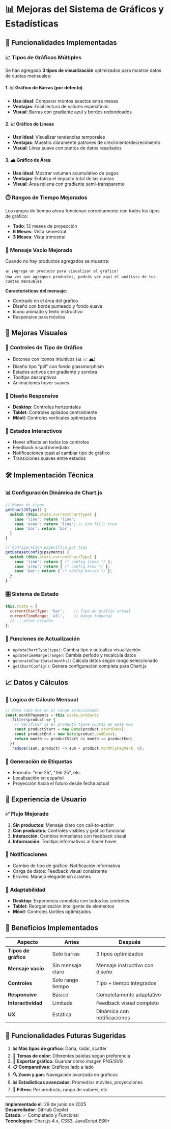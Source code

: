 # 📊 Mejoras del Sistema de Gráficos y Estadísticas

## 🎯 Funcionalidades Implementadas

### 📈 **Tipos de Gráficos Múltiples**
Se han agregado **3 tipos de visualización** optimizados para mostrar datos de cuotas mensuales:

#### 1. **📊 Gráfico de Barras** (por defecto)
- **Uso ideal**: Comparar montos exactos entre meses
- **Ventajas**: Fácil lectura de valores específicos
- **Visual**: Barras con gradiente azul y bordes redondeados

#### 2. **📈 Gráfico de Líneas**
- **Uso ideal**: Visualizar tendencias temporales
- **Ventajas**: Muestra claramente patrones de crecimiento/decrecimiento
- **Visual**: Línea suave con puntos de datos resaltados

#### 3. **🏔️ Gráfico de Área**
- **Uso ideal**: Mostrar volumen acumulativo de pagos
- **Ventajas**: Enfatiza el impacto total de las cuotas
- **Visual**: Área rellena con gradiente semi-transparente

### ⏱️ **Rangos de Tiempo Mejorados**
Los rangos de tiempo ahora funcionan correctamente con todos los tipos de gráfico:
- **Todo**: 12 meses de proyección
- **6 Meses**: Vista semestral
- **3 Meses**: Vista trimestral

### 💭 **Mensaje Vacío Mejorado**
Cuando no hay productos agregados se muestra:
```
📊 ¡Agrega un producto para visualizar el gráfico!
Una vez que agregues productos, podrás ver aquí el análisis de tus cuotas mensuales
```

**Características del mensaje**:
- Centrado en el área del gráfico
- Diseño con borde punteado y fondo suave
- Icono animado y texto instructivo
- Responsive para móviles

## 🎨 **Mejoras Visuales**

### 🔘 **Controles de Tipo de Gráfico**
- Botones con iconos intuitivos (📊 📈 🏔️)
- Diseño tipo "pill" con fondo glassmorphism
- Estados activos con gradiente y sombra
- Tooltips descriptivos
- Animaciones hover suaves

### 📱 **Diseño Responsive**
- **Desktop**: Controles horizontales
- **Tablet**: Controles apilados centralmente  
- **Móvil**: Controles verticales optimizados

### 🎯 **Estados Interactivos**
- Hover effects en todos los controles
- Feedback visual inmediato
- Notificaciones toast al cambiar tipo de gráfico
- Transiciones suaves entre estados

## 🛠️ **Implementación Técnica**

### 📊 **Configuración Dinámica de Chart.js**
```javascript
// Mapeo de tipos
getChartJSType() {
  switch (this.state.currentChartType) {
    case 'line': return 'line';
    case 'area': return 'line'; // Con fill: true
    case 'bar': return 'bar';
  }
}

// Configuración específica por tipo
getDatasetConfig(payments) {
  switch (this.state.currentChartType) {
    case 'line': return { /* config línea */ };
    case 'area': return { /* config área */ };
    case 'bar': return { /* config barras */ };
  }
}
```

### 🎛️ **Sistema de Estado**
```javascript
this.state = {
  currentChartType: 'bar',    // Tipo de gráfico actual
  currentTimeRange: 'all',    // Rango temporal
  // ...otros estados
};
```

### 🔄 **Funciones de Actualización**
- `updateChartType(type)`: Cambia tipo y actualiza visualización
- `updateTimeRange(range)`: Cambia período y recalcula datos
- `generateChartData(months)`: Calcula datos según rango seleccionado
- `getChartConfig()`: Genera configuración completa para Chart.js

## 📈 **Datos y Cálculos**

### 🧮 **Lógica de Cálculo Mensual**
```javascript
// Para cada mes en el rango seleccionado
const monthPayments = this.state.products
  .filter(product => {
    // Verificar si el producto tiene cuotas en este mes
    const productStart = new Date(product.startDate);
    const productEnd = new Date(product.endDate);
    return month >= productStart && month <= productEnd;
  })
  .reduce((sum, product) => sum + product.monthlyPayment, 0);
```

### 📅 **Generación de Etiquetas**
- Formato: "ene 25", "feb 25", etc.
- Localización en español
- Proyección hacia el futuro desde fecha actual

## 🎯 **Experiencia de Usuario**

### ✅ **Flujo Mejorado**
1. **Sin productos**: Mensaje claro con call-to-action
2. **Con productos**: Controles visibles y gráfico funcional
3. **Interacción**: Cambios inmediatos con feedback visual
4. **Información**: Tooltips informativos al hacer hover

### 🔔 **Notificaciones**
- Cambio de tipo de gráfico: Notificación informativa
- Carga de datos: Feedback visual consistente
- Errores: Manejo elegante sin crashes

### 📱 **Adaptabilidad**
- **Desktop**: Experiencia completa con todos los controles
- **Tablet**: Reorganización inteligente de elementos
- **Móvil**: Controles táctiles optimizados

## 🚀 **Beneficios Implementados**

| Aspecto | Antes | Después |
|---------|-------|---------|
| **Tipos de gráfico** | Solo barras | 3 tipos optimizados |
| **Mensaje vacío** | Sin mensaje claro | Mensaje instructivo con diseño |
| **Controles** | Solo rango tiempo | Tipo + tiempo integrados |
| **Responsive** | Básico | Completamente adaptativo |
| **Interactividad** | Limitada | Feedback visual completo |
| **UX** | Estática | Dinámica con notificaciones |

## 🔮 **Funcionalidades Futuras Sugeridas**

1. **📊 Más tipos de gráfico**: Dona, radar, scatter
2. **🎨 Temas de color**: Diferentes paletas según preferencia
3. **📁 Exportar gráfico**: Guardar como imagen PNG/SVG
4. **📋 Comparativas**: Gráficos lado a lado
5. **🔍 Zoom y pan**: Navegación avanzada en gráficos
6. **📊 Estadísticas avanzadas**: Promedios móviles, proyecciones
7. **🎯 Filtros**: Por producto, rango de valores, etc.

---

**Implementado el**: 29 de junio de 2025  
**Desarrollador**: GitHub Copilot  
**Estado**: ✅ Completado y Funcional  
**Tecnologías**: Chart.js 4.x, CSS3, JavaScript ES6+
